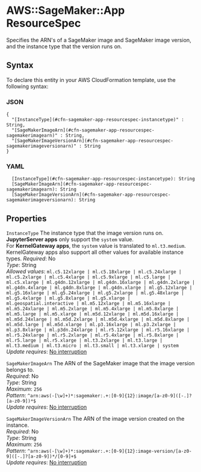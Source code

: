 # AWS::SageMaker::App ResourceSpec<a name="aws-properties-sagemaker-app-resourcespec"></a>

Specifies the ARN's of a SageMaker image and SageMaker image version, and the instance type that the version runs on\.

## Syntax<a name="aws-properties-sagemaker-app-resourcespec-syntax"></a>

To declare this entity in your AWS CloudFormation template, use the following syntax:

### JSON<a name="aws-properties-sagemaker-app-resourcespec-syntax.json"></a>

```
{
  "[InstanceType](#cfn-sagemaker-app-resourcespec-instancetype)" : String,
  "[SageMakerImageArn](#cfn-sagemaker-app-resourcespec-sagemakerimagearn)" : String,
  "[SageMakerImageVersionArn](#cfn-sagemaker-app-resourcespec-sagemakerimageversionarn)" : String
}
```

### YAML<a name="aws-properties-sagemaker-app-resourcespec-syntax.yaml"></a>

```
  [InstanceType](#cfn-sagemaker-app-resourcespec-instancetype): String
  [SageMakerImageArn](#cfn-sagemaker-app-resourcespec-sagemakerimagearn): String
  [SageMakerImageVersionArn](#cfn-sagemaker-app-resourcespec-sagemakerimageversionarn): String
```

## Properties<a name="aws-properties-sagemaker-app-resourcespec-properties"></a>

`InstanceType` <a name="cfn-sagemaker-app-resourcespec-instancetype"></a>
The instance type that the image version runs on\.  
 **JupyterServer apps** only support the `system` value\.  
For **KernelGateway apps**, the `system` value is translated to `ml.t3.medium`\. KernelGateway apps also support all other values for available instance types\.
_Required_: No  
_Type_: String  
_Allowed values_: `ml.c5.12xlarge | ml.c5.18xlarge | ml.c5.24xlarge | ml.c5.2xlarge | ml.c5.4xlarge | ml.c5.9xlarge | ml.c5.large | ml.c5.xlarge | ml.g4dn.12xlarge | ml.g4dn.16xlarge | ml.g4dn.2xlarge | ml.g4dn.4xlarge | ml.g4dn.8xlarge | ml.g4dn.xlarge | ml.g5.12xlarge | ml.g5.16xlarge | ml.g5.24xlarge | ml.g5.2xlarge | ml.g5.48xlarge | ml.g5.4xlarge | ml.g5.8xlarge | ml.g5.xlarge | ml.geospatial.interactive | ml.m5.12xlarge | ml.m5.16xlarge | ml.m5.24xlarge | ml.m5.2xlarge | ml.m5.4xlarge | ml.m5.8xlarge | ml.m5.large | ml.m5.xlarge | ml.m5d.12xlarge | ml.m5d.16xlarge | ml.m5d.24xlarge | ml.m5d.2xlarge | ml.m5d.4xlarge | ml.m5d.8xlarge | ml.m5d.large | ml.m5d.xlarge | ml.p3.16xlarge | ml.p3.2xlarge | ml.p3.8xlarge | ml.p3dn.24xlarge | ml.r5.12xlarge | ml.r5.16xlarge | ml.r5.24xlarge | ml.r5.2xlarge | ml.r5.4xlarge | ml.r5.8xlarge | ml.r5.large | ml.r5.xlarge | ml.t3.2xlarge | ml.t3.large | ml.t3.medium | ml.t3.micro | ml.t3.small | ml.t3.xlarge | system`  
_Update requires_: [No interruption](https://docs.aws.amazon.com/AWSCloudFormation/latest/UserGuide/using-cfn-updating-stacks-update-behaviors.html#update-no-interrupt)

`SageMakerImageArn` <a name="cfn-sagemaker-app-resourcespec-sagemakerimagearn"></a>
The ARN of the SageMaker image that the image version belongs to\.  
_Required_: No  
_Type_: String  
_Maximum_: `256`  
_Pattern_: `^arn:aws(-[\w]+)*:sagemaker:.+:[0-9]{12}:image/[a-z0-9]([-.]?[a-z0-9])*$`  
_Update requires_: [No interruption](https://docs.aws.amazon.com/AWSCloudFormation/latest/UserGuide/using-cfn-updating-stacks-update-behaviors.html#update-no-interrupt)

`SageMakerImageVersionArn` <a name="cfn-sagemaker-app-resourcespec-sagemakerimageversionarn"></a>
The ARN of the image version created on the instance\.  
_Required_: No  
_Type_: String  
_Maximum_: `256`  
_Pattern_: `^arn:aws(-[\w]+)*:sagemaker:.+:[0-9]{12}:image-version/[a-z0-9]([-.]?[a-z0-9])*/[0-9]+$`  
_Update requires_: [No interruption](https://docs.aws.amazon.com/AWSCloudFormation/latest/UserGuide/using-cfn-updating-stacks-update-behaviors.html#update-no-interrupt)
